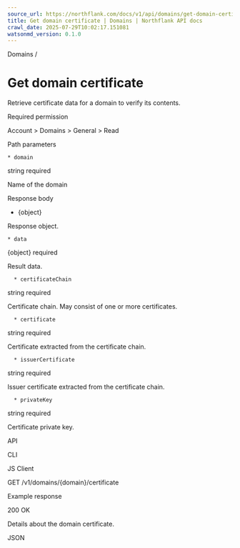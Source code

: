 ```yaml
---
source_url: https://northflank.com/docs/v1/api/domains/get-domain-certificate
title: Get domain certificate | Domains | Northflank API docs
crawl_date: 2025-07-29T10:02:17.151081
watsonmd_version: 0.1.0
---
```


Domains / 

# Get domain certificate

Retrieve certificate data for a domain to verify its contents.

Required permission

Account > Domains > General > Read

Path parameters

    * domain

string required

Name of the domain




Response body

  * {object}

Response object.

    * data

{object} required

Result data.

      * certificateChain

string required

Certificate chain. May consist of one or more certificates.

      * certificate

string required

Certificate extracted from the certificate chain.

      * issuerCertificate

string required

Issuer certificate extracted from the certificate chain.

      * privateKey

string required

Certificate private key.




API

CLI

JS Client

GET /v1/domains/{domain}/certificate

Example response

200 OK

Details about the domain certificate.

JSON